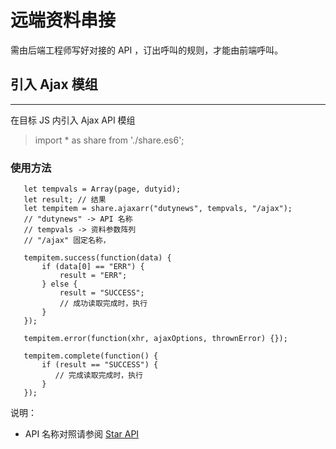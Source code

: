 # 远端资料串接

需由后端工程师写好对接的 API ，订出呼叫的规则，才能由前端呼叫。

## 引入 Ajax 模组
---

在目标 JS 内引入 Ajax API 模组
> import * as share from './share.es6';

### 使用方法

```
   let tempvals = Array(page, dutyid);
   let result; // 结果
   let tempitem = share.ajaxarr("dutynews", tempvals, "/ajax");
   // "dutynews" -> API 名称
   // tempvals -> 资料参数阵列
   // "/ajax" 固定名称，

   tempitem.success(function(data) {
       if (data[0] == "ERR") {
           result = "ERR";
       } else {
           result = "SUCCESS";
           // 成功读取完成时，执行
       }
   });

   tempitem.error(function(xhr, ajaxOptions, thrownError) {});

   tempitem.complete(function() {
       if (result == "SUCCESS") {
          // 完成读取完成时，执行
       }
   });
```
说明：
- API 名称对照请参阅 [Star API](/file/star-api-setting.xlsx)

